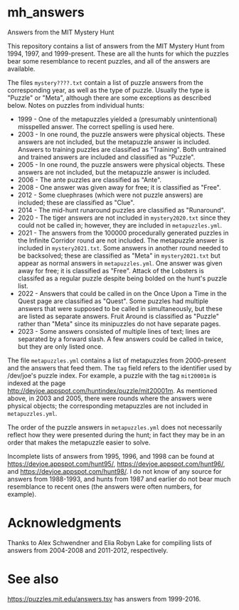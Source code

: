mh\_answers
===========

Answers from the MIT Mystery Hunt

This repository contains a list of answers from the MIT Mystery Hunt
from 1994, 1997, and 1999-present.  These are all the hunts for which
the puzzles bear some resemblance to recent puzzles, and all of the
answers are available.

The files `mystery????.txt` contain a list of puzzle answers from the
corresponding year, as well as the type of puzzle.  Usually the type
is "Puzzle" or "Meta", although there are some exceptions as described
below.
Notes on puzzles from individual hunts:
* 1999 - One of the metapuzzles yielded a (presumably unintentional) misspelled answer.  The correct spelling is used here.
* 2003 - In one round, the puzzle answers were physical objects.  These
answers are not included, but the metapuzzle answer is included.
Answers to training puzzles are classified as "Training".  Both
untrained and trained answers are included and classified as "Puzzle".
* 2005 - In one round, the puzzle answers were physical objects.  These
answers are not included, but the metapuzzle answer is included.
* 2006 - The ante puzzles are classified as "Ante".
* 2008 - One answer was given away for free; it is classified as "Free".
* 2012 - Some cluephrases (which were not puzzle answers) are included;
these are classified as "Clue".
* 2014 - The mid-hunt runaround puzzles are classified as "Runaround".
* 2020 - The tiger answers are not included in `mystery2020.txt` since they could not be called in; however, they are included in `metapuzzles.yml`.
* 2021 - The answers from the 100000 procedurally generated puzzles in the Infinite Corridor round are not included.  The metapuzzle answer is included in `mystery2021.txt`.  Some answers in another round needed to be backsolved; these are classified as "Meta" in `mystery2021.txt` but appear as normal answers in `metapuzzles.yml`.  One answer was given away for free; it is classified as "Free".  Attack of the Lobsters is classifed as a regular puzzle despite being bolded on the hunt's puzzle list.
* 2022 - Answers that could be called in on the Once Upon a Time in the Quest page are classified as "Quest".  Some puzzles had multiple answers that were supposed to be called in simultaneously, but these are listed as separate answers.  Fruit Around is classified as "Puzzle" rather than "Meta" since its minipuzzles do not have separate pages.
* 2023 - Some answers consisted of multiple lines of text; lines are separated by a forward slash.  A few answers could be called in twice, but they are only listed once.

The file `metapuzzles.yml` contains a list of metapuzzles from
2000-present and the answers that feed them.  The `tag` field refers
to the identifier used by /dev/joe's puzzle index.  For example, a
puzzle with the tag `mit20001m` is indexed at the page
http://devjoe.appspot.com/huntindex/puzzle/mit20001m.
As mentioned above, in 2003 and 2005, there were rounds where the
answers were physical objects; the corresponding metapuzzles are not
included in `metapuzzles.yml`.

The order of the puzzle answers in `metapuzzles.yml` does not necessarily reflect how they were presented during the hunt; in fact they may be in an order that makes the metapuzzle easier to solve.

Incomplete lists of answers from 1995, 1996, and 1998 can be found at
https://devjoe.appspot.com/hunt95/, https://devjoe.appspot.com/hunt96/, and https://devjoe.appspot.com/hunt98/.
I do not know of any source for answers from 1988-1993, and hunts from 1987
and earlier do not bear much resemblance to recent ones (the answers were often
numbers, for example).

Acknowledgments
===============
Thanks to Alex Schwendner and Elia Robyn Lake for compiling lists of
answers from 2004-2008 and 2011-2012, respectively.

See also
========
https://puzzles.mit.edu/answers.tsv has answers from 1999-2016.
